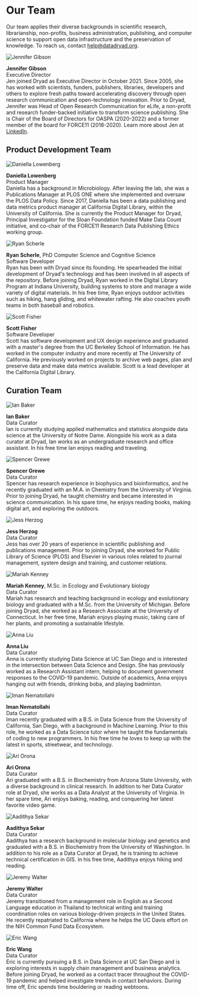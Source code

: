 <h1>Our Team</h1>

<p>Our team applies their diverse backgrounds in scientific research, librarianship, non-profits, business administration, publishing, and computer science to support open data infrastructure and the preservation of knowledge. To reach us, contact <a href=mailto:help@datadryad.org>help@datadryad.org</a>.</p>

<div class="bio">
  <img src="/images/jgibson.jpeg" alt="Jennifer Gibson" title="Jennifer Gibson">
  <p><strong>Jennifer Gibson</strong><br/>
  Executive Director<br/>
  Jen joined Dryad as Executive Director in October 2021. Since 2005, she has
  worked with scientists, funders, publishers, libraries, developers and others
  to explore fresh paths toward accelerating discovery through open research
  communication and open-technology innovation. Prior to Dryad, Jennifer was
  Head of Open Research Communication for eLife, a non-profit and research
  funder-backed initiative to transform science publishing. She is Chair of the
  Board of Directors for OASPA (2020-2022) and a former member of the board for
  FORCE11 (2018-2020). Learn more about Jen at
  <a href="https://www.linkedin.com/in/jmclenna/" target="_blank">LinkedIn</a>.
  </p>
</div>

<h2 id="dev">Product Development Team</h2>

<div class="bio">
  <img src="/images/daniella.jpg" alt="Daniella Lowenberg" title="Daniella Lowenberg">
  <p><strong>Daniella Lowenberg</strong><br/>
  Product Manager<br/>
  Daniella has a background in Microbiology. After leaving the lab, she was a
  Publications Manager at PLOS ONE where she implemented and oversaw the PLOS
  Data Policy. Since 2017, Daniella has been a data publishing and data metrics
  product manager at California Digital Library, within the University of
  California. She is currently the Product Manager for Dryad, Principal
  Investigator for the Sloan Foundation funded Make Data Count initiative, and
  co-chair of the FORCE11 Research Data Publishing Ethics working group.
  </p>
</div>

<div class="bio">
  <img src="/images/rscherle.jpg" alt="Ryan Scherle" title="Ryan Scherle">
  <p><strong>Ryan Scherle</strong>, PhD Computer Science and Cognitive
  Science<br/>
  Software Developer<br/>
  Ryan has been with Dryad since its founding. He spearheaded the initial development of Dryad's technology and has been involved in all aspects of the repository. Before joining Dryad, Ryan worked in the Digital Library Program at Indiana University, building systems to store and manage a wide variety of digital materials. In his free time, Ryan enjoys outdoor activities such as hiking, hang gliding, and whitewater rafting. He also coaches youth teams in both baseball and robotics.
</p>
</div>

<div class="bio">
  <img src="/images/scott.jpg" alt="Scott Fisher" title="Scott Fisher">
  <p><strong>Scott Fisher</strong><br/>
  Software Developer<br/>
  Scott has software development and UX design experience and graduated with a master's degree from the UC Berkeley School of
  Information.  He has worked in the computer industry and more recently at The University
  of California. He previously worked on projects to archive web pages, plan and preserve data
  and make data metrics available. Scott is a lead developer at the California Digital Library.</p>
</div>

<h2 id="curation">Curation Team</h2>

<div class="bio">
    <img src="/images/ibaker.jpg" alt="Ian Baker" title="Ian Baker">
  <p><strong>Ian Baker</strong><br/>
  Data Curator<br/>
  Ian is currently studying applied mathematics and statistics alongside data
    science at the University of Notre Dame. Alongside his work as a data
    curator at Dryad, Ian works as an undergraduate research and office
    assistant. In his free time Ian enjoys reading and traveling.</p>
</div>

<div class="bio">
    <img src="/images/sgrewe.jpg" alt="Spencer Grewe" title="Spencer Grewe">
  <p><strong>Spencer Grewe</strong><br/>
  Data Curator<br/>
  Spencer has research experience in biophysics and bioinformatics, and he
  recently graduated with an M.A. in Chemistry from the University of
  Virginia. Prior to joining Dryad, he taught chemistry and became interested
  in science communication. In his spare time, he enjoys reading books, making
  digital art, and exploring the outdoors.
  </p>
</div>

<div class="bio">
    <img src="/images/JHerzog.jpg" alt="Jess Herzog" title="Jess Herzog">
  <p><strong>Jess Herzog</strong><br/>
  Data Curator<br/>
  Jess has over 20 years of experience in scientific publishing and publications management. Prior to joining Dryad, she worked for Public Library of Science (PLOS) and Elsevier in various roles related to journal management, system design and training, and customer relations.</p>
</div>

<div class="bio">
    <img src="/images/MKenney.jpg" alt="Mariah Kenney" title="Mariah Kenney">
  <p><strong>Mariah Kenney</strong>, M.Sc. in Ecology and Evolutionary
    biology<br/>
	Data Curator<br/>
	Mariah has research and teaching background in ecology and evolutionary biology and graduated with a M.Sc. from the University of Michigan. Before joining Dryad, she worked as a Research Associate at the University of Connecticut. In her free time, Mariah enjoys playing music, taking care of her plants, and promoting a sustainable lifestyle.</p>
</div>

<div class="bio">
    <img src="/images/ALiu.png" alt="Anna Liu" title="Anna Liu">
  <p><strong>Anna Liu</strong><br/>
	Data Curator<br/>
	Anna is currently studying Data Science at UC San Diego and is interested in
    the intersection between Data Science and Design. She has previously worked
    as a Research Assistant intern, helping to document government responses to
    the COVID-19 pandemic. Outside of academics, Anna enjoys hanging out with
    friends, drinking boba, and playing badminton.
	</p>
</div>

<div class="bio">
    <img src="/images/Iman.png" alt="Iman Nematollahi" title="Iman Nematollahi">
  <p><strong>Iman Nematollahi</strong><br/>
  Data Curator<br/>
  Iman recently graduated with a B.S. in Data Science from the University of
    California, San Diego, with a background in Machine Learning. Prior to this
    role, he worked as a Data Science tutor where he taught the fundamentals of
    coding to new programmers. In his free time he loves to keep up with the
    latest in sports, streetwear, and technology.</p>
</div>

<div class="bio">
    <img src="/images/AOrona.jpg" alt="Ari Orona" title="Ari Orona">
  <p><strong>Ari Orona</strong><br/>
  Data Curator<br/>
  Ari graduated with a B.S. in Biochemistry from Arizona State University, with a diverse background in clinical research. In addition to her Data Curator role at Dryad, she works as a Data Analyst at the University of Virginia. In her spare time, Ari enjoys baking, reading, and conquering her latest favorite video game.</p>
</div>

<div class="bio">
  <img src="/images/Aadithya_Sekar_Profile.jpeg" alt="Aadithya Sekar" title="Aadithya Sekar">
  <p><strong>Aadithya Sekar</strong><br/>
  Data Curator<br/>
  Aadithya has a research background in molecular biology and genetics and graduated with a B.S. in Biochemistry from the University of Washington. In addition to his role as a Data Curator at Dryad, he is training to achieve technical certification in GIS. In his free time, Aadithya enjoys hiking and reading.</p>
</div>

<div class="bio">
  <img src="/images/jwalter.png" alt="Jeremy Walter" title="Jeremy Walter">
  <p><strong>Jeremy Walter</strong><br/>
  Data Curator<br/>
  Jeremy transitioned from a management role in English as a Second Language
  education in Thailand to technical writing and training coordination roles on
  various biology-driven projects in the United States. He recently repatriated
  to California where he helps the UC Davis effort on the NIH Common Fund Data
  Ecosystem.</p>
</div>

<div class="bio">
  <img src="/images/ewang.png" alt="Eric Wang" title="Eric Wang">
  <p><strong>Eric Wang</strong><br/>
  Data Curator<br/>
  Eric is currently pursuing a B.S. in Data Science at UC San Diego and is
  exploring interests in supply chain management and business analytics. Before
  joining Dryad, he worked as a contact tracer throughout the COVID-19 pandemic
  and helped investigate trends in contact behaviors. During time off, Eric
  spends time bouldering or reading webtoons.</p>
</div>


